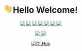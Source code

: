 <h1 align="center"><img src="https://raw.githubusercontent.com/alphasaurs/alphasaurs/master/wave.gif" width="30px">Hello Welcome! </h1>

<p align="center">
	<a href="http://codeforces.com/profile/alphasaurs"><img src="https://img.shields.io/badge/Codeforces--blue?style=plastic&logo=appveyor"></a>
	<a href="https://www.hackerrank.com/Alphasaurs"><img src="https://img.shields.io/badge/Hackerrank--red?style=plastic&logo=appveyor"></a>
	<a href="https://in.linkedin.com/in/alphasaurs"><img src="https://img.shields.io/badge/Linkedin--blue?style=plastic&logo=appveyor"></a>
	<a href="mailto:hello@alphasaurs.com"><img src="https://img.shields.io/badge/Gmail--lightgrey?style=plastic&logo=appveyor"></a>
	<a href="https://leetcode.com/alphasaurs/"><img src="https://img.shields.io/badge/Leetcode--yellow?style=plastic&logo=appveyor"></a>
	<a href="https://twitter.com/Alphasaurs"><img src="https://img.shields.io/badge/Twitter--blue?style=plastic&logo=appveyor"></a>
	<a href="https://www.codechef.com/users/alphasaurs"><img src="https://img.shields.io/badge/Codechef--orange?style=plastic&logo=appveyor"></a>
</p>


<div align="center">
<a href="https://github-readme-stats.vercel.app/api?username=alphasaurs&theme=buefy&show_icons=buefy">
<img src=https://github-readme-stats.vercel.app/api?username=alphasaurs&theme=buefy&show_icons=buefy />
</a>
<a href="https://github-readme-stats.vercel.app/api/top-langs/?username=alphasaurs&layout=compact)">
<img src=https://github-readme-stats.vercel.app/api/top-langs/?username=alphasaurs&layout=compact) />
</a>
</div>  







<p align="center">
<a href="https://visitor-badge.glitch.me/badge?page_id=https://github.com/Alphasaurs/"><img src="https://visitor-badge.glitch.me/badge?page_id=https://github.com/Alphasaurs/" alt="GitHub"></a>
</p>



